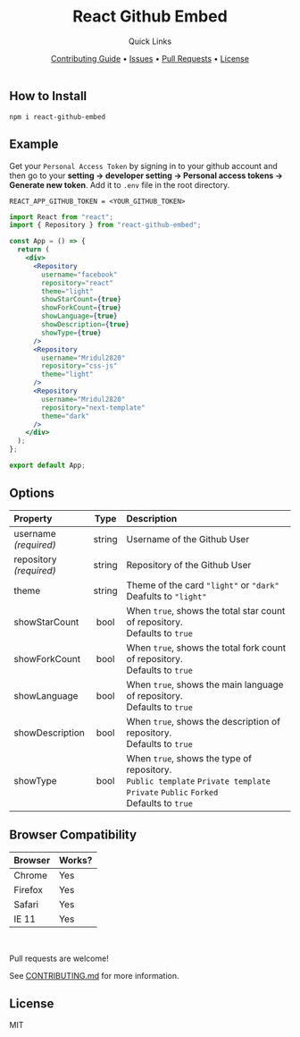 # 

<div align="center">
    <h1>React Github Embed</h1>
</div>


<div align="center">
    <p>Quick Links</p>
    <a href="CONTRIBUTING.md">Contributing Guide</a> •
    <a href="https://github.com/Mridul2820/react-github-embed/issues">Issues</a> •
    <a href="https://github.com/Mridul2820/react-github-embed/pulls">Pull Requests</a> •
    <a href="LICENSE">License</a>
</div>

<br />

## How to Install
```
npm i react-github-embed
```

## Example
Get your `Personal Access Token` by signing in to your github account and then go to your **setting -> developer setting -> Personal access tokens -> Generate new token**. Add it to `.env` file in the root directory.
```
REACT_APP_GITHUB_TOKEN = <YOUR_GITHUB_TOKEN>
```

```jsx
import React from "react";
import { Repository } from "react-github-embed";

const App = () => {
  return (
    <div>
      <Repository
        username="facebook"
        repository="react"
        theme="light"
        showStarCount={true}
        showForkCount={true}
        showLanguage={true}
        showDescription={true}
        showType={true}
      />
      <Repository
        username="Mridul2820"
        repository="css-js"
        theme="light"
      />
      <Repository
        username="Mridul2820"
        repository="next-template"
        theme="dark"
      />
    </div>
  );
};

export default App;
```

## Options

| Property |  Type  | Description                                                                                                                                                   |
| :------------- | :----: | :----------------------- |
| username<br/>_(required)_        | string | Username of the Github User |
| repository<br/>_(required)_        | string | Repository of the Github User |
| theme<br/> | string | Theme of the card `"light"` or `"dark"`<br/>Deafults to `"light"` |
| showStarCount |  bool  | When `true`, shows the total star count of repository.<br/>Defaults to `true`|
| showForkCount |  bool  | When `true`, shows the total fork count of repository.<br/>Defaults to `true`|
| showLanguage |  bool  | When `true`, shows the main language of repository.<br/>Defaults to `true`|
| showDescription |  bool  | When `true`, shows the description of repository.<br/>Defaults to `true`|
| showType |  bool  | When `true`, shows the type of repository.<br/>`Public template` `Private template` `Private` `Public` `Forked`<br/>Defaults to `true`|

## Browser Compatibility
| Browser | Works? |
| :------ | :----- |
| Chrome  | Yes    |
| Firefox | Yes    |
| Safari  | Yes    |
| IE 11   | Yes    |

<br/>

Pull requests are welcome!
<br/>

See [CONTRIBUTING.md](CONTRIBUTING.md) for more information.

## License
MIT
